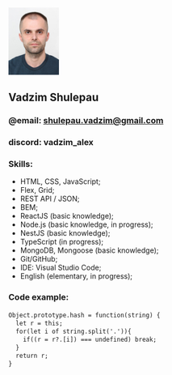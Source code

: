 <img src="./photo.jpg" width=100 alt="photo">   

## Vadzim Shulepau 
### @email: shulepau.vadzim@gmail.com
### discord: vadzim_alex

### **Skills:**
- HTML, CSS, JavaScript;
- Flex, Grid;
- REST API / JSON;
- BEM;
- ReactJS (basic knowledge);
- Node.js (basic knowledge, in progress);
- NestJS (basic knowledge);
- TypeScript (in progress);
- MongoDB, Mongoose (basic knowledge);
- Git/GitHub;
- IDE: Visual Studio Code;
- English (elementary, in progress);
  
### Code example:

```
Object.prototype.hash = function(string) {
  let r = this;
  for(let i of string.split('.')){
    if((r = r?.[i]) === undefined) break;
  }
  return r;
}
```
